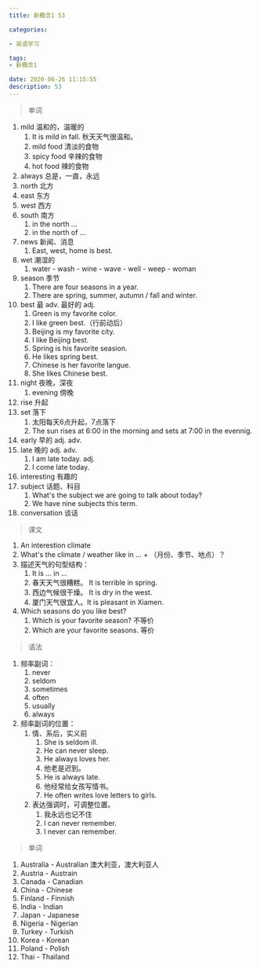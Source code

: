```yaml
---
title: 新概念1 53

categories: 

- 英语学习

tags: 
- 新概念1

date: 2020-06-26 11:15:55
description: 53
---
```


<!-- more -->

> 单词

1. mild 温和的，温暖的
   1. It is mild in fall. 秋天天气很温和。
   2. mild food 清淡的食物
   3. spicy food 辛辣的食物
   4. hot food 辣的食物
2. always 总是，一直，永远
3. north 北方
4. east 东方
5. west 西方
6. south 南方
   1. in the north ...
   2. in the north of ...
7. news  新闻、消息
   1. East, west, home is best.
8. wet 潮湿的
   1. water - wash - wine - wave - well - weep - woman
9. season 季节
   1. There are four seasons in a year.
   2. There are spring, summer, autumn / fall and winter.
10. best 最  adv. 最好的 adj.
    1. Green is my favorite color.
    2. I like green best.（行前动后）
    3. Beijing is my favorite city.
    4. I like Beijing best.
    5. Spring is his favorite seasion.
    6. He likes spring best.
    7. Chinese is her favorite langue.
    8. She likes Chinese best.
11. night 夜晚，深夜
    1. evening 傍晚
12. rise 升起
13. set 落下
    1. 太阳每天6点升起，7点落下
    2. The sun rises at 6:00 in the morning and sets at 7:00 in the evennig.
14. early 早的 adj.  adv.
15. late 晚的 adj. adv.
    1. I am late today.  adj.
    2. I come late today.
16. interesting 有趣的
17. subject 话题、科目
    1. What's the subject we are going to talk about today?
    2. We have nine subjects this term.
18. conversation 谈话

> 课文

1. An interestion climate
2. What's the climate / weather like in ... + （月份、季节、地点）？
3. 描述天气的句型结构：
   1. It is ... in ...
   2. 春天天气很糟糕。  It is terrible in spring.
   3. 西边气候很干燥。 It is dry in the west.
   4. 厦门天气很宜人。It is pleasant in Xiamen.
4. Which seasons do you like best?
   1. Which is your favorite season?  不等价
   2. Which are your favorite seasons. 等价

> 语法

1. 频率副词：
   1. never
   2. seldom
   3. sometimes
   4. often
   5. usually
   6. always
2. 频率副词的位置：
   1. 情、系后，实义前
      1. She is seldom ill.
      2. He can never sleep.
      3. He always loves her.
      4. 他老是迟到。
      5. He is always late.
      6. 他经常给女孩写情书。
      7. He often writes love letters to girls.
   2. 表达强调时，可调整位置。
      1. 我永远也记不住
      2. I can never remember.
      3. I never can remember.

> 单词

1. Australia - Australian 澳大利亚，澳大利亚人
2. Austria - Austrain
3. Canada - Canadian
4. China - Chinese 
5. Finland - Finnish
6. India - Indian
7. Japan - Japanese
8. Nigeria - Nigerian
9. Turkey - Turkish
10. Korea - Korean
11. Poland - Polish
12. Thai - Thailand